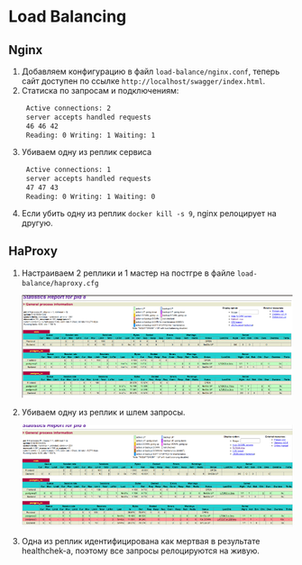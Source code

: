 # Load Balancing

## Nginx
1) Добавляем конфигурацию в файл `load-balance/nginx.conf`, теперь сайт доступен по ссылке `http://localhost/swagger/index.html`.
2) Статиска по запросам и подключениям:
   ```
    Active connections: 2 
    server accepts handled requests
    46 46 42 
    Reading: 0 Writing: 1 Waiting: 1 
   ```
3) Убиваем одну из реплик сервиса
   ```
    Active connections: 1 
    server accepts handled requests
    47 47 43 
    Reading: 0 Writing: 1 Waiting: 0 
   ```
4) Если убить одну из реплик `docker kill -s 9`, nginx релоцирует на другую.

## HaProxy
1) Настраиваем 2 реплики и 1 мастер на постгре в файле `load-balance/haproxy.cfg`

   ![psql-f](https://github.com/olegtar83/OtusHomework/blob/master/Reports/LoadBalancing/full.png)
 
2) Убиваем одну из реплик и шлем запросы.

   ![psql-s](https://github.com/olegtar83/OtusHomework/blob/master/Reports/LoadBalancing/semi.png)
 
3) Одна из реплик идентифицирована как мертвая в результате healthchek-а, поэтому все запросы релоцируются на живую.


